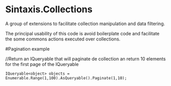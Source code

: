 # Sintaxis.Collections
A group of extensions to facilitate collection manipulation and data filtering.

The principal usability of this code is avoid boilerplate code and facilitate the some commons actions executed over collections.

#Pagination example

//Return an IQueryable that will paginate de collection an return 10 elements for the first page of the IQueryable

```IQueryable<object> objects = Enumerable.Range(1,100).AsQueryable().Paginate(1,10);```

